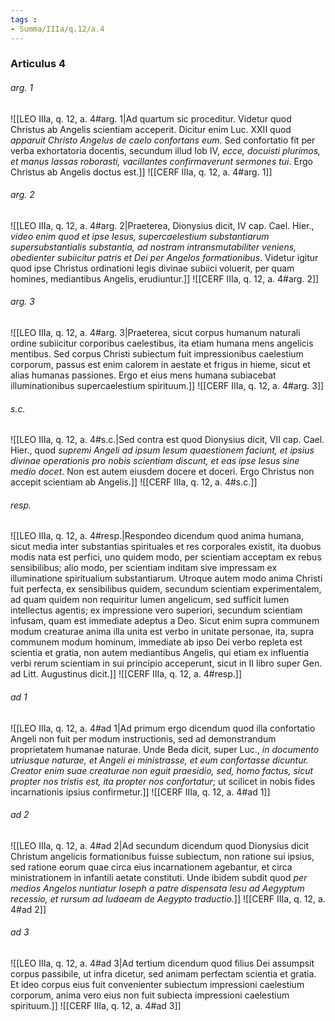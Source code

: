 ```yaml
---
tags : 
- Summa/IIIa/q.12/a.4
---
```


### Articulus 4

###### arg. 1
![[LEO IIIa, q. 12, a. 4#arg. 1|Ad quartum sic proceditur. Videtur quod Christus ab Angelis scientiam acceperit. Dicitur enim Luc. XXII quod *apparuit Christo Angelus de caelo confortans eum*. Sed confortatio fit per verba exhortatoria docentis, secundum illud Iob IV, *ecce, docuisti plurimos, et manus lassas roborasti, vacillantes confirmaverunt sermones tui*. Ergo Christus ab Angelis doctus est.]]
![[CERF IIIa, q. 12, a. 4#arg. 1]]

###### arg. 2
![[LEO IIIa, q. 12, a. 4#arg. 2|Praeterea, Dionysius dicit, IV cap. Cael. Hier., *video enim quod et ipse Iesus, supercaelestium substantiarum supersubstantialis substantia, ad nostram intransmutabiliter veniens, obedienter subiicitur patris et Dei per Angelos formationibus*. Videtur igitur quod ipse Christus ordinationi legis divinae subiici voluerit, per quam homines, mediantibus Angelis, erudiuntur.]]
![[CERF IIIa, q. 12, a. 4#arg. 2]]

###### arg. 3
![[LEO IIIa, q. 12, a. 4#arg. 3|Praeterea, sicut corpus humanum naturali ordine subiicitur corporibus caelestibus, ita etiam humana mens angelicis mentibus. Sed corpus Christi subiectum fuit impressionibus caelestium corporum, passus est enim calorem in aestate et frigus in hieme, sicut et alias humanas passiones. Ergo et eius mens humana subiacebat illuminationibus supercaelestium spirituum.]]
![[CERF IIIa, q. 12, a. 4#arg. 3]]

###### s.c.
![[LEO IIIa, q. 12, a. 4#s.c.|Sed contra est quod Dionysius dicit, VII cap. Cael. Hier., quod *supremi Angeli ad ipsum Iesum quaestionem faciunt, et ipsius divinae operationis pro nobis scientiam discunt, et eas ipse Iesus sine medio docet*. Non est autem eiusdem docere et doceri. Ergo Christus non accepit scientiam ab Angelis.]]
![[CERF IIIa, q. 12, a. 4#s.c.]]

###### resp.
![[LEO IIIa, q. 12, a. 4#resp.|Respondeo dicendum quod anima humana, sicut media inter substantias spirituales et res corporales existit, ita duobus modis nata est perfici, uno quidem modo, per scientiam acceptam ex rebus sensibilibus; alio modo, per scientiam inditam sive impressam ex illuminatione spiritualium substantiarum. Utroque autem modo anima Christi fuit perfecta, ex sensibilibus quidem, secundum scientiam experimentalem, ad quam quidem non requiritur lumen angelicum, sed sufficit lumen intellectus agentis; ex impressione vero superiori, secundum scientiam infusam, quam est immediate adeptus a Deo. Sicut enim supra communem modum creaturae anima illa unita est verbo in unitate personae, ita, supra communem modum hominum, immediate ab ipso Dei verbo repleta est scientia et gratia, non autem mediantibus Angelis, qui etiam ex influentia verbi rerum scientiam in sui principio acceperunt, sicut in II libro super Gen. ad Litt. Augustinus dicit.]]
![[CERF IIIa, q. 12, a. 4#resp.]]

###### ad 1
![[LEO IIIa, q. 12, a. 4#ad 1|Ad primum ergo dicendum quod illa confortatio Angeli non fuit per modum instructionis, sed ad demonstrandum proprietatem humanae naturae. Unde Beda dicit, super Luc., *in documento utriusque naturae, et Angeli ei ministrasse, et eum confortasse dicuntur. Creator enim suae creaturae non eguit praesidio, sed, homo factus, sicut propter nos tristis est, ita propter nos confortatur*; ut scilicet in nobis fides incarnationis ipsius confirmetur.]]
![[CERF IIIa, q. 12, a. 4#ad 1]]

###### ad 2
![[LEO IIIa, q. 12, a. 4#ad 2|Ad secundum dicendum quod Dionysius dicit Christum angelicis formationibus fuisse subiectum, non ratione sui ipsius, sed ratione eorum quae circa eius incarnationem agebantur, et circa ministrationem in infantili aetate constituti. Unde ibidem subdit quod *per medios Angelos nuntiatur Ioseph a patre dispensata Iesu ad Aegyptum recessio, et rursum ad Iudaeam de Aegypto traductio*.]]
![[CERF IIIa, q. 12, a. 4#ad 2]]

###### ad 3
![[LEO IIIa, q. 12, a. 4#ad 3|Ad tertium dicendum quod filius Dei assumpsit corpus passibile, ut infra dicetur, sed animam perfectam scientia et gratia. Et ideo corpus eius fuit convenienter subiectum impressioni caelestium corporum, anima vero eius non fuit subiecta impressioni caelestium spirituum.]]
![[CERF IIIa, q. 12, a. 4#ad 3]]

